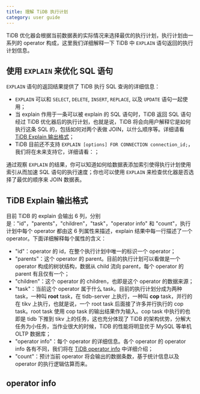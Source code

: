 ```yaml
---
title: 理解 TiDB 执行计划
category: user guide
---
```


TiDB 优化器会根据当前数据表的实际情况来选择最优的执行计划，执行计划由一系列的 operator 构成，这里我们详细解释一下 TiDB 中 `EXPLAIN` 语句返回的执行计划信息。

## 使用 `EXPLAIN` 来优化 SQL 语句

`EXPLAIN` 语句的返回结果提供了 TiDB 执行 SQL 查询的详细信息：
- `EXPLAIN` 可以和 `SELECT`, `DELETE`, `INSERT`, `REPLACE`, 以及 `UPDATE` 语句一起使用；
- 当 explain 作用于一条可以被 explain 的 SQL 语句时，TiDB 返回 SQL 语句经过 TiDB 优化器后的执行计划，也就是说，TiDB 将会向用户解释它是如何执行这条 SQL 的，包括如何对两个表做 JOIN，以什么顺序等。详细请看 [TiDB Explain 输出格式](#explain-output-format)；
- TiDB 目前还不支持 `EXPLAIN [options] FOR CONNECTION connection_id;`，我们将在未来支持它，详细请看：[]()；

通过观察 `EXPLAIN` 的结果，你可以知道如何给数据表添加索引使得执行计划使用索引从而加速 SQL 语句的执行速度；你也可以使用 `EXPLAIN` 来检查优化器是否选择了最优的顺序来 JOIN 数据表。

## <span id="explain-output-format">TiDB Explain 输出格式</span>

目前 TiDB 的 explain 会输出 6 列，分别是："id"，"parents"，"children"，"task"，"operator info" 和 "count"，执行计划中每个 operator 都由这 6 列属性来描述，explain 结果中每一行描述了一个 operator。下面详细解释每个属性的含义：
- "id"：operator 的 id，在整个执行计划中唯一的标识一个 operator；
- "parents"：这个 operator 的 parent。目前的执行计划可以看做是一个 operator 构成的树状结构，数据从 child 流向 parent，每个 operator 的 parent 有且仅有一个；
- "children"：这个 operator 的 children，也即是这个 operator 的数据来源；
- "task"：当前这个 operator 属于什么 task。目前的执行计划分成为两种 task，一种叫 **root** task，在 tidb-server 上执行，一种叫 **cop** task，并行的在 tikv 上执行，也就是说，一个 root task 后面接了许多并行执行的 cop task。root task 使用 cop task 的输出结果作为输入。cop task 中执行的也即是 tidb 下推到 tikv 上的任务，这也充分体现了 TiDB 的架构优势，分解大任务为小任务，当作业很大的时候，TiDB 的性能将明显优于 MySQL 等单机 OLTP 数据库；
- "operator info"：每个 operator 的详细信息。各个 operator 的 operator info 各有不同，我们将在 [TiDB operator info](#operator-info) 中详细介绍；
- "count"：预计当前 operator 将会输出的数据条数，基于统计信息以及 operator 的执行逻辑估算而来。

## <span id="operator-info">operator info</span>
